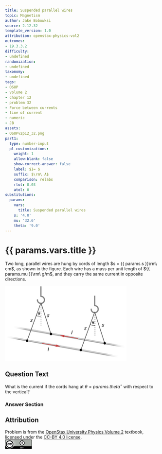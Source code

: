 ```yaml
---
title: Suspended parallel wires
topic: Magnetism
author: Jake Bobowksi
source: 2.12.32
template_version: 1.0
attribution: openstax-physics-vol2
outcomes:
- 19.3.3.2
difficulty:
- undefined
randomization:
- undefined
taxonomy:
- undefined
tags:
- OSUP
- volume 2
- chapter 12
- problem 32
- Force between currents
- line of current
- numeric
- JB
assets:
- OSUPv2p12_32.png
part1:
  type: number-input
  pl-customizations:
    weight: 1
    allow-blank: false
    show-correct-answer: false
    label: $I= $
    suffix: $\rm\ A$
    comparison: relabs
    rtol: 0.03
    atol: 0
substitutions:
  params:
    vars:
      title: Suspended parallel wires
    s: '4.0'
    mu: '32.6'
    theta: '9.0'
---
```

# {{ params.vars.title }}
Two long, parallel wires are hung by cords of length $s = {{ params.s }}\rm\ cm$, as shown in the figure.
Each wire has a mass per unit length of ${{ params.mu }}\rm\ g/m$, and they carry the same current in opposite directions.

<img src="OSUPv2p12_32.png" width=400 alt="Parallel currents suspended by cords">
<p></p>

## Question Text

What is the current if the cords hang at $\theta = {{ params.theta }}^\circ$ with respect to the vertical?

### Answer Section

## Attribution

Problem is from the [OpenStax University Physics Volume 2](https://openstax.org/details/books/university-physics-volume-2) textbook, licensed under the [CC-BY 4.0 license](https://creativecommons.org/licenses/by/4.0/).<br>![Image representing the Creative Commons 4.0 BY license.](https://raw.githubusercontent.com/firasm/bits/master/by.png)